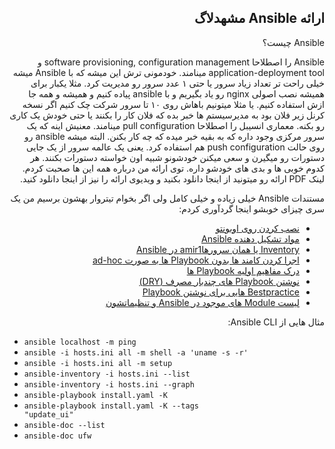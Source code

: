 <div dir='auto'>
<h2> ارائه Ansible مشهدلاگ </h1>
</div>

<div dir='rtl'>

Ansible چیست؟

Ansible را اصطلاحا software provisioning, configuration management و application-deployment tool مینامند. خودمونی ترش این میشه که با Ansible میشه خیلی راحت تر تعداد زیاد سرور یا حتی ۱ عدد سرور رو مدیریت کرد. مثلا یکبار برای همیشه نصب اصولی nginx رو یاد بگیریم و با ansible پیاده کنیم و همیشه و همه جا ازش استفاده کنیم. یا مثلا میتونیم باهاش روی ۱۰ تا سرور شرکت چک کنیم اگر نسخه کرنل زیر فلان بود به مدیرسیستم ها خبر بده که فلان کار را بکنند یا حتی خودش یک کاری رو بکنه. معماری انسیبل را اصطلاحا pull configuration مینامند. معنیش اینه که یک سرور مرکزی وجود داره که به بقیه خبر میده که چه کار بکنن. البته میشه ansible رو روی حالت push configuration هم استفاده کرد. یعنی یک عالمه سرور از یک جایی دستورات رو میگیرن و سعی میکنن خودشونو شبیه اون خواسته دستورات بکنند. هر کدوم خوبی ها و بدی های خودشو داره. توی ارائه من درباره همه این ها صحبت کردم. لینک PDF ارائه رو میتونید از اینجا دانلود بکنید و ویدیوی ارائه را نیز از اینجا دانلود کنید.

مستندات Ansible خیلی زیاده و خیلی کامل ولی اگر بخوام تیتروار بهشون برسیم من یک سری چیزای خوبشو اینجا گردآوری کردم:

- [نصب کردن روی اوبونتو](https://docs.ansible.com/ansible/latest/installation_guide/intro_installation.html#latest-releases-via-apt-ubuntu)
- [مواد تشکیل دهنده Ansible](https://docs.ansible.com/ansible/latest/user_guide/basic_concepts.html)
- [Inventory یا همان سرورهاamir1 در Ansible](https://docs.ansible.com/ansible/latest/user_guide/intro_inventory.html)
- [اجرا کردن کامند ها بدون Playbook ها به صورت ad-hoc](https://docs.ansible.com/ansible/latest/user_guide/intro_adhoc.html)
- [درک مفاهیم اولیه Playbook ها](https://docs.ansible.com/ansible/latest/user_guide/playbooks_intro.html#playbooks-intro)
- [نوشتن Playbook های چندبار مصرف (DRY)](https://docs.ansible.com/ansible/latest/user_guide/playbooks_reuse.html)
- [Bestpractice هایی برای نوشتن Playbook](https://docs.ansible.com/ansible/latest/user_guide/playbooks_best_practices.html)
- [لیست Module های موجود در Ansible و تنظیماتشون](https://docs.ansible.com/ansible/latest/user_guide/modules.html)


مثال هایی از Ansible CLI:

<div dir='ltr'>

- <code>ansible localhost -m ping</code>
- <code>ansible -i hosts.ini all -m shell -a 'uname -s -r'</code>
- <code>ansible -i hosts.ini all -m setup</code>
- <code>ansible-inventory -i hosts.ini --list</code>
- <code>ansible-inventory -i hosts.ini --graph</code>
- <code>ansible-playbook install.yaml -K</code>
- <code>ansible-playbook install.yaml -K --tags "update_ui"</code>
- <code>ansible-doc --list</code>
- <code>ansible-doc ufw</code>

</div>

</div>
